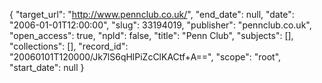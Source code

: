 {
  "target_url": "http://www.pennclub.co.uk/", 
  "end_date": null, 
  "date": "2006-01-01T12:00:00", 
  "slug": 33194019, 
  "publisher": "pennclub.co.uk", 
  "open_access": true, 
  "npld": false, 
  "title": "Penn Club", 
  "subjects": [], 
  "collections": [], 
  "record_id": "20060101T120000/Jk7lS6qHlPiZcClKACtf+A==", 
  "scope": "root", 
  "start_date": null
}

